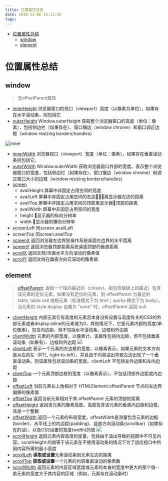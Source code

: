 ```yaml
---
title: 位置属性总结
date: 2018-11-06 15:11:18
tags:
---
```


<!-- TOC -->

- [位置属性总结](#位置属性总结)
  - [window](#window)
  - [element](#element)

<!-- /TOC -->

# 位置属性总结

<!-- 测试环境：**chrome 70.0.3538.77** -->

## window

> 无offsetParent属性

+ [innerHeight](https://developer.mozilla.org/en-US/docs/Web/API/Window/innerHeight)
  浏览器窗口的视口（viewport）高度（以像素为单位），如果存在水平滚动条，则包括它
+ [outerHeight](https://developer.mozilla.org/en-US/docs/Web/API/Window/outerHeight)
  Window.outerHeight 获取整个浏览器窗口的高度（单位：像素），包括侧边栏（如果存在）、窗口镶边（window chrome）和窗口调正边框（window resizing borders/handles）

![inner](https://developer.mozilla.org/@api/deki/files/213/=FirefoxInnerVsOuterHeight2.png)

+ [innerWidth](https://developer.mozilla.org/en-US/docs/Web/API/Window/innerWidth)
  浏览器视口（viewport）宽度（单位：像素），如果存在垂直滚动条则包括它。
+ [outerWidth](https://developer.mozilla.org/en-US/docs/Web/API/Window/outerWidth)
  Window.outerWidth 获取浏览器窗口外部的宽度。表示整个浏览器窗口的宽度，包括侧边栏（如果存在）、窗口镶边（window chrome）和调正窗口大小的边框（window resizing borders/handles）
+ [screen](https://developer.mozilla.org/en-US/docs/Web/API/Screen)
  + availHeight
    屏幕中非固定占用空间的高度
  + availLeft
    屏幕中非固定占用空间的左边离显示器左边的距离
  + availTop
    屏幕中非固定占用空间的顶部离显示器顶部的距离
  + availWidth
    屏幕中非固定占用空间的宽度
  + height
    显示器的纵向分辨率
  + width
    显示器的横向分辨率
+ screenLeft
  同screen.availLeft
+ screenTop
  同screen.availTop
+ [screenX](https://developer.mozilla.org/en-US/docs/Web/API/Window/screenX)
  返回浏览器左边界到操作系统桌面左边界的水平距离
+ [screenY](https://developer.mozilla.org/en-US/docs/Web/API/Window/screenY)
  返回浏览器顶部距离系统桌面顶部的垂直距离
+ [scrollX](https://developer.mozilla.org/en-US/docs/Web/API/Window/scrollX)
  返回文档/页面水平方向滚动的像素值
+ [scrollY](https://developer.mozilla.org/en-US/docs/Web/API/Window/scrollY)
  返回文档在垂直方向已滚动的像素值

<!-- # documentElement

> offsetParent 为 null

+ clientHeight
+ clientLeft
+ clientTop
+ clientWidth
+ offsetHeight
+ offsetLeft
+ offsetTop
+ offsetWidth
+ scrollHeight
+ scrollLeft
+ scrollTop
+ scrollWidth -->

<!-- # body

> offsetParent 为 null

+ clientHeight
+ clientLeft
+ clientTop
+ clientWidth
+ offsetHeight
+ offsetLeft
+ offsetTop
+ offsetWidth
+ scrollHeight
+ scrollLeft
+ scrollTop
+ scrollWidth -->

<!-- more -->

## element

> [offsetParent](https://developer.mozilla.org/en-US/docs/Web/API/HTMLElement/offsetParent):
> 返回一个指向最近的（closest，指包含层级上的最近）包含该元素的定位元素。如果没有定位的元素，则 offsetParent 为最近的 table, table cell 或根元素（标准模式下为 html；quirks 模式下为 body）。当元素的 style.display 设置为 "none" 时，offsetParent 返回 null

+ [clientHeight](https://developer.mozilla.org/en-US/docs/Web/API/Element/clientHeight)
  内部无其它有高度的元素且本身没有设置与高度有关的CSS的外部元素或者display:inline的元素值为0，其他情况下，它是元素内部的高度(单位像素)，包含内边距，但不包括水平滚动条、边框和外边距
+ [clientWidth](https://developer.mozilla.org/en-US/docs/Web/API/Element/clientWidth)
  元素的内部宽度，以像素计。该属性包括内边距，但不包括垂直滚动条（如果有）、边框和外边距
  ![](https://developer.mozilla.org/@api/deki/files/185/=Dimensions-client.png)
+ [clientLeft](https://developer.mozilla.org/en-US/docs/Web/API/Element/clientLeft)
  表示一个元素的左边框的宽度，以像素表示。如果元素的文本方向是从右向左（RTL, right-to-left），并且由于内容溢出导致左边出现了一个垂直滚动条，则该属性包括滚动条的宽度。clientLeft 不包括左外边距和左内边距
+ [clientTop](https://developer.mozilla.org/en-US/docs/Web/API/Element/clientTop)
  一个元素顶部边框的宽度（以像素表示）。不包括顶部外边距或内边距
+ [offsetLeft](https://developer.mozilla.org/en-US/docs/Web/API/HTMLElement/offsetLeft)
  当前元素左上角相对于  HTMLElement.offsetParent 节点的左边界偏移的像素值
+ [offsetTop](https://developer.mozilla.org/en-US/docs/Web/API/HTMLElement/offsetTop)
  返回当前元素相对于其 offsetParent 元素的顶部的距离
+ [offsetHeight](https://developer.mozilla.org/en-US/docs/Web/API/HTMLElement/offsetHeight)
  返回该元素的像素高度，高度包含该元素的垂直内边距和边框，且是一个整数
+ [offsetWidth](https://developer.mozilla.org/en-US/docs/Web/API/HTMLElement/offsetWidth)
  返回一个元素的布局宽度，offsetWidth是测量包含元素的边框(border)、水平线上的内边距(padding)、竖直方向滚动条(scrollbar)（如果存在的话）、以及CSS设置的宽度(width)的值
![](https://developer.mozilla.org/@api/deki/files/186/=Dimensions-offset.png)
+ [scrollHeight](https://developer.mozilla.org/en-US/docs/Web/API/Element/scrollHeight)
  返回元素内容高度的度量，包括由于溢出导致的视图中不可见内容。scrollHeight 的值等于该元素在不使用滚动条的情况下为了适应视口中所用内容所需的最小高度
+ [scrollLeft](https://developer.mozilla.org/en-US/docs/Web/API/Element/scrollLeft)
  **读取或设置**元素滚动条到元素左边的距离
+ [scrollTop](https://developer.mozilla.org/en-US/docs/Web/API/Element/scrollTop)
  **获取或设置**一个元素的内容垂直滚动的像素数
+ [scrollWidth](https://developer.mozilla.org/en-US/docs/Web/API/Element/scrollWidth)
  返回元素的内容区域宽度或元素的本身的宽度中更大的那个值--若元素的宽度大于其内容的区域（例如，元素存在滚动条时）